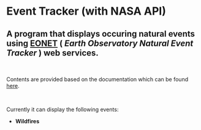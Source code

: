 # Event Tracker (with NASA API)

## A program that displays occuring natural events using [EONET](https://api.nasa.gov/) ( *Earth Observatory Natural Event Tracker* ) web services. 

<br />

Contents are provided based on the documentation which can be found [here](https://eonet.sci.gsfc.nasa.gov/docs/v2.1).

<br />

Currently it can display the following events:
- **Wildfires**
